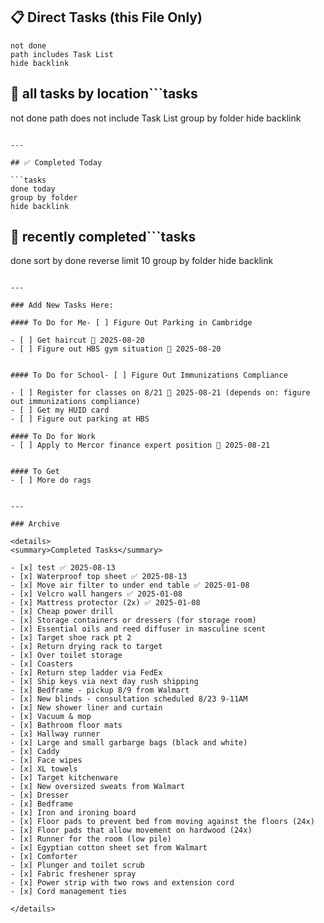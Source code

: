 
## 📋 Direct Tasks (this File Only)

```tasks
not done
path includes Task List
hide backlink
```

## 📂 all tasks by location```tasks
not done
path does not include Task List
group by folder
hide backlink
```

---

## ✅ Completed Today

```tasks
done today
group by folder
hide backlink
```

## 📅 recently completed```tasks
done
sort by done reverse
limit 10
group by folder
hide backlink
```

---

### Add New Tasks Here:

#### To Do for Me- [ ] Figure Out Parking in Cambridge

- [ ] Get haircut 📅 2025-08-20
- [ ] Figure out HBS gym situation 📅 2025-08-20
 

#### To Do for School- [ ] Figure Out Immunizations Compliance

- [ ] Register for classes on 8/21 📅 2025-08-21 (depends on: figure out immunizations compliance)
- [ ] Get my HUID card
- [ ] Figure out parking at HBS

#### To Do for Work
- [ ] Apply to Mercor finance expert position 📅 2025-08-21 


#### To Get
- [ ] More do rags 


---

### Archive

<details>
<summary>Completed Tasks</summary>

- [x] test ✅ 2025-08-13
- [x] Waterproof top sheet ✅ 2025-08-13
- [x] Move air filter to under end table ✅ 2025-01-08
- [x] Velcro wall hangers ✅ 2025-01-08
- [x] Mattress protector (2x) ✅ 2025-01-08
- [x] Cheap power drill
- [x] Storage containers or dressers (for storage room)
- [x] Essential oils and reed diffuser in masculine scent
- [x] Target shoe rack pt 2
- [x] Return drying rack to target
- [x] Over toilet storage
- [x] Coasters
- [x] Return step ladder via FedEx
- [x] Ship keys via next day rush shipping
- [x] Bedframe - pickup 8/9 from Walmart
- [x] New blinds - consultation scheduled 8/23 9-11AM
- [x] New shower liner and curtain
- [x] Vacuum & mop
- [x] Bathroom floor mats
- [x] Hallway runner
- [x] Large and small garbarge bags (black and white)
- [x] Caddy
- [x] Face wipes
- [x] XL towels
- [x] Target kitchenware
- [x] New oversized sweats from Walmart
- [x] Dresser
- [x] Bedframe
- [x] Iron and ironing board
- [x] Floor pads to prevent bed from moving against the floors (24x)
- [x] Floor pads that allow movement on hardwood (24x)
- [x] Runner for the room (low pile)
- [x] Egyptian cotton sheet set from Walmart
- [x] Comforter
- [x] Plunger and toilet scrub
- [x] Fabric freshener spray
- [x] Power strip with two rows and extension cord
- [x] Cord management ties

</details>